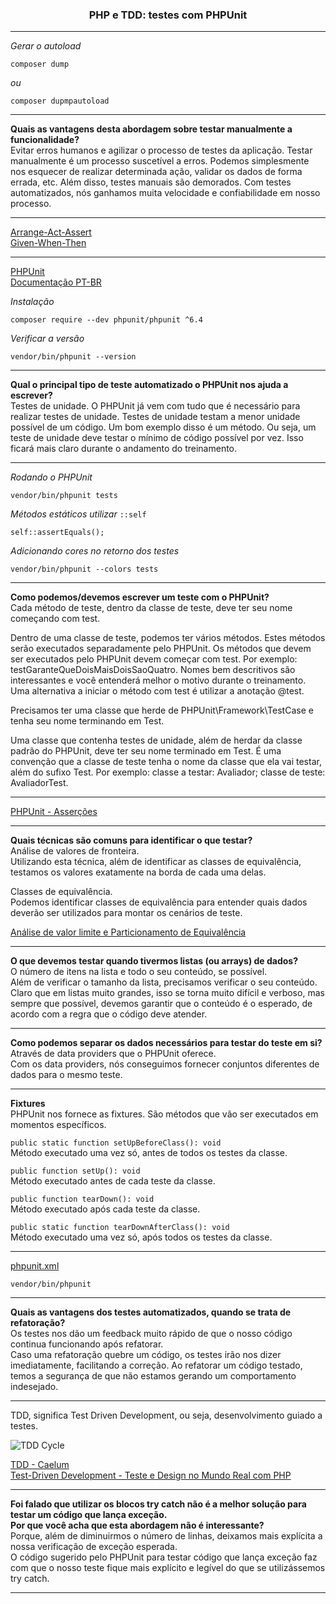 <h3 align="center">PHP e TDD: testes com PHPUnit</h3>

---

*Gerar o autoload*
```
composer dump
```

*ou*

```
composer dupmpautoload
```

---

**Quais as vantagens desta abordagem sobre testar manualmente a funcionalidade?** <br>
Evitar erros humanos e agilizar o processo de testes da aplicação. Testar manualmente é um processo suscetível a erros. Podemos simplesmente nos esquecer de realizar determinada ação, validar os dados de forma errada, etc. Além disso, testes manuais são demorados. Com testes automatizados, nós ganhamos muita velocidade e confiabilidade em nosso processo.

---

[Arrange-Act-Assert](http://wiki.c2.com/?ArrangeActAssert) <br>
[Given-When-Then](https://martinfowler.com/bliki/GivenWhenThen.html)

---

[PHPUnit](https://phpunit.de/) <br>
[Documentação PT-BR](https://phpunit.readthedocs.io/pt_BR/latest/)

*Instalação*
```
composer require --dev phpunit/phpunit ^6.4
```

*Verificar a versão*
```
vendor/bin/phpunit --version
```

---

**Qual o principal tipo de teste automatizado o PHPUnit nos ajuda a escrever?** <br>
Testes de unidade. O PHPUnit já vem com tudo que é necessário para realizar testes de unidade. Testes de unidade testam a menor unidade possível de um código. Um bom exemplo disso é um método. Ou seja, um teste de unidade deve testar o mínimo de código possível por vez. Isso ficará mais claro durante o andamento do treinamento.

---

*Rodando o PHPUnit*
```
vendor/bin/phpunit tests
```

*Métodos estáticos utilizar* ```::self```
```
self::assertEquals();
```

*Adicionando cores no retorno dos testes*
```
vendor/bin/phpunit --colors tests
```

---

**Como podemos/devemos escrever um teste com o PHPUnit?** <br>
Cada método de teste, dentro da classe de teste, deve ter seu nome começando com test.

Dentro de uma classe de teste, podemos ter vários métodos. Estes métodos serão executados separadamente pelo PHPUnit. Os métodos que devem ser executados pelo PHPUnit devem começar com test. Por exemplo: testGaranteQueDoisMaisDoisSaoQuatro. Nomes bem descritivos são interessantes e você entenderá melhor o motivo durante o treinamento. Uma alternativa a iniciar o método com test é utilizar a anotação @test.

Precisamos ter uma classe que herde de PHPUnit\Framework\TestCase e tenha seu nome terminando em Test.

Uma classe que contenha testes de unidade, além de herdar da classe padrão do PHPUnit, deve ter seu nome terminado em Test. É uma convenção que a classe de teste tenha o nome da classe que ela vai testar, além do sufixo Test. Por exemplo: classe a testar: Avaliador; classe de teste: AvaliadorTest.

---

[PHPUnit - Asserções](https://phpunit.readthedocs.io/en/8.5/assertions.html)

---

**Quais técnicas são comuns para identificar o que testar?** <br>
Análise de valores de fronteira. <br>
Utilizando esta técnica, além de identificar as classes de equivalência, testamos os valores exatamente na borda de cada uma delas.

Classes de equivalência. <br>
Podemos identificar classes de equivalência para entender quais dados deverão ser utilizados para montar os cenários de teste.

[Análise de valor limite e Particionamento de Equivalência](http://testwarequality.blogspot.com/p/tenicas-de-teste.html)

---

**O que devemos testar quando tivermos listas (ou arrays) de dados?** <br>
O número de itens na lista e todo o seu conteúdo, se possível. <br>
Além de verificar o tamanho da lista, precisamos verificar o seu conteúdo. Claro que em listas muito grandes, isso se torna muito difícil e verboso, mas sempre que possível, devemos garantir que o conteúdo é o esperado, de acordo com a regra que o código deve atender.

---

**Como podemos separar os dados necessários para testar do teste em si?** <br>
Através de data providers que o PHPUnit oferece. <br>
Com os data providers, nós conseguimos fornecer conjuntos diferentes de dados para o mesmo teste.

---

**Fixtures** <br>
PHPUnit nos fornece as fixtures. São métodos que vão ser executados em momentos específicos.

```public static function setUpBeforeClass(): void``` <br>
Método executado uma vez só, antes de todos os testes da classe.

```public function setUp(): void``` <br>
Método executado antes de cada teste da classe.

```public function tearDown(): void``` <br>
Método executado após cada teste da classe.

```public static function tearDownAfterClass(): void``` <br>
Método executado uma vez só, após todos os testes da classe.

---

[phpunit.xml](https://phpunit.readthedocs.io/pt_BR/latest/configuration.html)

```
vendor/bin/phpunit
```

----

**Quais as vantagens dos testes automatizados, quando se trata de refatoração?** <br>
Os testes nos dão um feedback muito rápido de que o nosso código continua funcionando após refatorar. <br>
Caso uma refatoração quebre um código, os testes irão nos dizer imediatamente, facilitando a correção. Ao refatorar um código testado, temos a segurança de que não estamos gerando um comportamento indesejado.

---

TDD, significa Test Driven Development, ou seja, desenvolvimento guiado a testes.

![TDD Cycle](https://github.com/lucasrmagalhaes/tdd-php/blob/main/assets/img/tdd.jpg)

[TDD - Caelum](https://tdd.caelum.com.br/) <br>
[Test-Driven Development - Teste e Design no Mundo Real com PHP](https://www.casadocodigo.com.br/pages/sumario-tdd-php)

---

**Foi falado que utilizar os blocos try catch não é a melhor solução para testar um código que lança exceção.** <br> 
**Por que você acha que esta abordagem não é interessante?** <br>
Porque, além de diminuirmos o número de linhas, deixamos mais explícita a nossa verificação de exceção esperada. <br>
O código sugerido pelo PHPUnit para testar código que lança exceção faz com que o nosso teste fique mais explícito e legível do que se utilizássemos try catch.

---